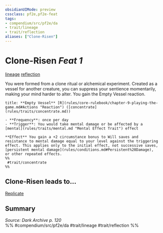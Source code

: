 ```yaml
---
obsidianUIMode: preview
cssclass: pf2e,pf2e-feat
tags:
- compendium/src/pf2e/da
- trait/lineage
- trait/reflection
aliases: ["Clone-Risen"]
---
```

# Clone-Risen  *Feat 1*  
[lineage](lineage-apg.md "Lineage  Trait")  [reflection](reflection-da.md "Reflection Ancestry & Heritage Trait")  


You were formed from a clone ritual or alchemical experiment. Created as a vessel for another creature, you can suppress your sentience momentarily, making your mind harder to alter. You gain the Empty Vessel reaction.

```ad-embed-ability
title: **Empty Vessel** [R](rules/core-rulebook/chapter-9-playing-the-game.md#Actions "Reaction") ([concentrate](rules/traits/concentrate.md))

- **Frequency**: once per day
- **Trigger**: You would take mental damage or be affected by a [mental](rules/traits/mental.md "Mental Effect Trait") effect

**Effect** You gain a +2 circumstance bonus to Will saves and resistance to mental damage equal to your level against the triggering effect. This applies only to the initial effect, not successive saves, [persistent mental damage](rules/conditions.md#Persistent%20Damage), or other repeated effects.  
%%
 #trait/concentrate 
%%
```

## Clone-Risen leads to...

[Replicate](replicate-da.md)

## Summary

*Source: Dark Archive p. 120*  
%% #compendium/src/pf2e/da #trait/lineage #trait/reflection %%